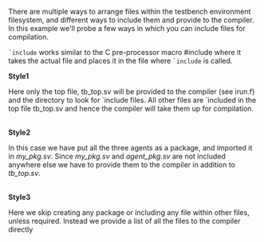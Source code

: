 <p>There are multiple ways to arrange files within the testbench environment filesystem, and different ways to include them and provide to the compiler. In this example we'll probe a few ways in which you can include files for compilation.</p>

<p><code>`include</code> works similar to the C pre-processor macro #include where it takes the actual file and places it in the file where <code>`include</code> is called.</p>

<b>Style1</b>
<p>Here only the top file, tb_top.sv will be provided to the compiler (see irun.f) and the directory to look for `include files. All other files are `included in the top file tb_top.sv and hence the compiler will take them up for compilation.</p>
<br>
<b>Style2</b>
<p>In this case we have put all the three agents as a package, and imported it in <i>my_pkg.sv</i>. Since <i>my_pkg.sv</i> and <i>agent_pkg.sv</i> are not included anywhere else we have to provide them to the compiler in addition to <i>tb_top.sv</i>.</p>
<br>
<b>Style3</b>
<p>Here we skip creating any package or including any file within other files, unless required. Instead we provide a list of all the files to the compiler directly</p>

